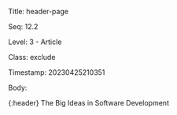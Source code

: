 Title:  header-page

Seq:    12.2

Level:  3 - Article

Class:  exclude

Timestamp: 20230425210351

Body:

{:header}
The Big Ideas in Software Development
